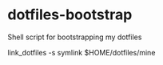 # dotfiles-bootstrap
Shell script for bootstrapping my dotfiles

link_dotfiles -s symlink $HOME/dotfiles/mine
